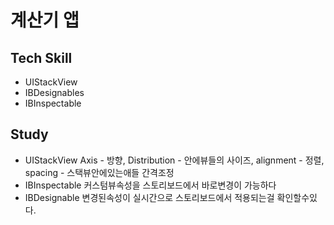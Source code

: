 계산기 앱
=============

## Tech Skill

- UIStackView
- IBDesignables
- IBInspectable

## Study

- UIStackView 
Axis - 방향, Distribution - 안에뷰들의 사이즈, alignment - 정렬, spacing - 스택뷰안에있는애들 간격조정 
- IBInspectable
커스텀뷰속성을 스토리보드에서 바로변경이 가능하다
- IBDesignable
변경된속성이 실시간으로 스토리보드에서 적용되는걸 확인할수있다. 
